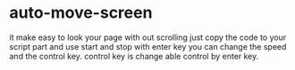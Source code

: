 # auto-move-screen
it make easy to look your page with out scrolling
just copy the code to your script part and use
start and stop with enter key
you can change the speed and the control key.
control key is change able
control by enter key.


